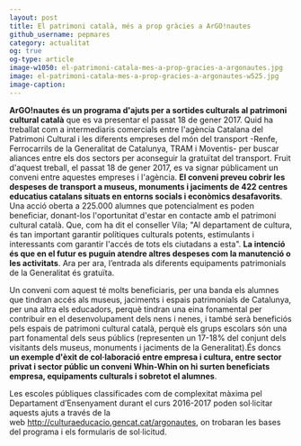 ```yaml
---
layout: post
title: El patrimoni català, més a prop gràcies a ArGO!nautes 
github_username: pepmares
category: actualitat 
og: true
og-type: article
image-w1050: el-patrimoni-catala-mes-a-prop-gracies-a-argonautes.jpg
image: el-patrimoni-catala-mes-a-prop-gracies-a-argonautes-w525.jpg
image-caption: 
---
```


**ArGO!nautes és un programa d'ajuts per a sortides culturals al patrimoni cultural català** que es va presentar el passat 18 de gener 2017. Quid ha treballat com a intermediaris comercials entre l'agència Catalana del Patrimoni Cultural i les diferents empreses del món del transport -Renfe, Ferrocarrils de la Generalitat de Catalunya, TRAM i Moventis- per buscar aliances entre els dos sectors per aconseguir la gratuïtat del transport. Fruit d'aquest treball, el passat 18 de gener 2017, es va  signar públicament un conveni entre aquestes empreses i l'agència. **El conveni preveu cobrir les despeses de transport a museus, monuments i jaciments de 422 centres educatius catalans situats en entorns socials i econòmics desafavorits**. Una acció oberta a 225.000 alumnes que potencialment es poden beneficiar, donant-los l'oportunitat d'estar en contacte amb el patrimoni cultural català. Que, com ha dit el conseller Vila; "Al departament de cultura, és tan important garantir polítiques culturals potents, estimulants i interessants com garantir l'accés de tots els ciutadans a esta". **La intenció és que en el futur es puguin atendre altres despeses com la manutenció o les activitats**. Ara per ara, l’entrada als diferents equipaments patrimonials de la Generalitat és gratuïta.

Un conveni com aquest té molts beneficiaris, per una banda els alumnes que tindran accés als museus, jaciments i espais patrimonials de Catalunya, per una altra els educadors, perquè tindran una eina fonamental per contribuir en el desenvolupament dels nens i nenes, i també serà beneficiós pels espais de patrimoni cultural català, perquè els grups escolars són una part fonamental dels seus públics (representen un 17-18% del conjunt dels visitants dels museus, monuments i jaciments de la Generalitat).És doncs **un exemple d'èxit de col·laboració entre empresa i cultura, entre sector privat i sector públic un conveni Whin-Whin on hi surten beneficiats empresa, equipaments culturals i sobretot el alumnes**.

Les escoles públiques classificades com de complexitat màxima pel Departament d’Ensenyament durant el curs 2016-2017 poden sol·licitar aquests ajuts a través de la web http://culturaeducacio.gencat.cat/argonautes, on trobaran les bases del programa i els formularis de sol·licitud.

